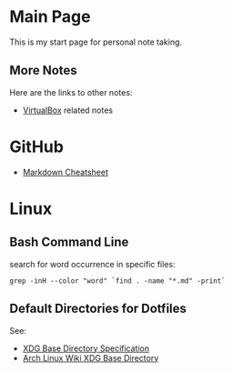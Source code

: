 # Main Page
This is my start page for personal note taking.

## More Notes

Here are the links to other notes:
- [VirtualBox](virtualbox.md) related notes

# GitHub

- [Markdown Cheatsheet](https://github.com/adam-p/markdown-here/wiki/Markdown-Cheatsheet#code)

# Linux

## Bash Command Line

search for word occurrence in specific files:

    grep -inH --color "word" `find . -name "*.md" -print`

## Default Directories for Dotfiles

See:
- [XDG Base Directory Specification](https://specifications.freedesktop.org/basedir-spec/basedir-spec-latest.html)
- [Arch Linux Wiki XDG Base Directory](https://wiki.archlinux.org/index.php/XDG_Base_Directory)